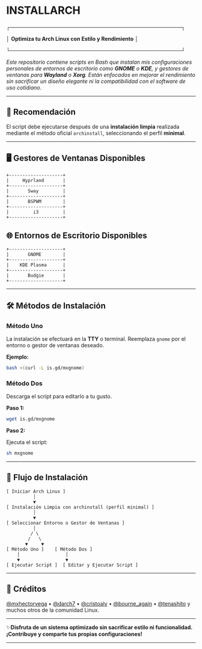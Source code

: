 # INSTALLARCH

┌──────────────────────────────────────────────┐

│  **Optimiza tu Arch Linux con Estilo y Rendimiento**  │

└──────────────────────────────────────────────┘

*Este repositorio contiene scripts en Bash que instalan mis configuraciones personales de entornos de escritorio como **GNOME** o **KDE**, y gestores de ventanas para **Wayland** o **Xorg**. Están enfocados en mejorar el rendimiento sin sacrificar un diseño elegante ni la compatibilidad con el software de uso cotidiano.*

---

## 🚀 Recomendación

El script debe ejecutarse después de una **instalación limpia** realizada mediante el método oficial `archinstall`, seleccionando el perfil **minimal**.

---

## 🖥️ Gestores de Ventanas Disponibles

```
+--------------------+
|     Hyprland       |
+--------------------+
|       Sway         |
+--------------------+
|       BSPWM        |
+--------------------+
|         i3         |
+--------------------+
```

## 🌐 Entornos de Escritorio Disponibles

```
+--------------------+
|       GNOME        |
+--------------------+
|    KDE Plasma      |
+--------------------+
|       Budgie       |
+--------------------+
```

---

## 🛠️ Métodos de Instalación

### Método Uno

La instalación se efectuará en la **TTY** o terminal. Reemplaza `gnome` por el entorno o gestor de ventanas deseado.

**Ejemplo:**

```bash
bash <(curl -L is.gd/mxgnome)
```

### Método Dos

Descarga el script para editarlo a tu gusto.

**Paso 1:**

```bash
wget is.gd/mxgnome
```

**Paso 2:**

Ejecuta el script:

```bash
sh mxgnome
```

---

## 📝 Flujo de Instalación

```
[ Iniciar Arch Linux ]
          │
          ▼
[ Instalación Limpia con archinstall (perfil minimal) ]
          │
          ▼
[ Seleccionar Entorno o Gestor de Ventanas ]
          │
         / \
        /   \
       ▼     ▼
[ Método Uno ]    [ Método Dos ]
    │                 │
    ▼                 ▼
[ Ejecutar Script ]  [ Editar y Ejecutar Script ]
```

---

## 🙌 Créditos

[@mxhectorvega](#) • [@darch7](#) • [@cristoalv](#) • [@bourne_again](#) • [@tenashito](#) y muchos otros de la comunidad Linux.

---

✨**Disfruta de un sistema optimizado sin sacrificar estilo ni funcionalidad. ¡Contribuye y comparte tus propias configuraciones!**

---